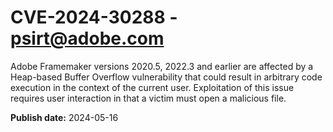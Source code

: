 # CVE-2024-30288 - psirt@adobe.com

Adobe Framemaker versions 2020.5, 2022.3 and earlier are affected by a Heap-based Buffer Overflow vulnerability that could result in arbitrary code execution in the context of the current user. Exploitation of this issue requires user interaction in that a victim must open a malicious file.

**Publish date:** 2024-05-16
